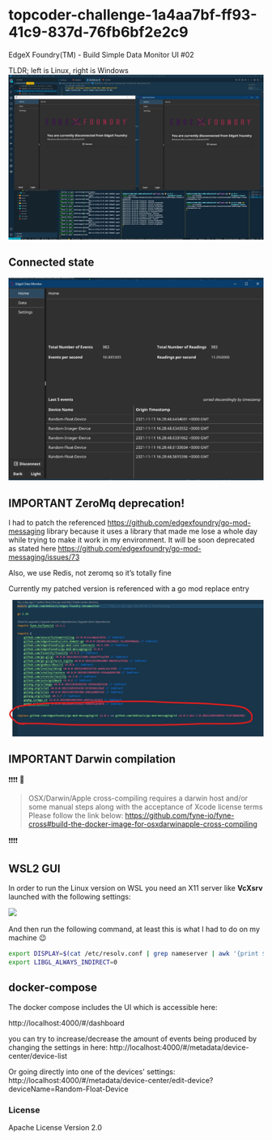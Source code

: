 # topcoder-challenge-1a4aa7bf-ff93-41c9-837d-76fb6bf2e2c9
EdgeX Foundry(TM) - Build Simple Data Monitor UI #02

TLDR; left is Linux, right is Windows
<img src="./assets/crossplatform.jpg" alt="crossplatform" />


## Connected state
<img src="./assets/connected.jpg" alt="connected" />


## IMPORTANT ZeroMq deprecation!

I had to patch the referenced  https://github.com/edgexfoundry/go-mod-messaging library because it uses a library that made me lose a whole day while trying to make it work in my environment. It will be soon deprecated as stated here https://github.com/edgexfoundry/go-mod-messaging/issues/73

Also, we use Redis, not zeromq so it’s totally fine

Currently my patched version is referenced with a go mod replace entry

<img src="./assets/gomodpatch.jpg" alt="go mod patch" />


## IMPORTANT Darwin compilation

❗❗❗❗ 🍎
>OSX/Darwin/Apple cross-compiling requires a darwin host and/or some manual steps along with the acceptance of Xcode license terms
Please follow the link below:
https://github.com/fyne-io/fyne-cross#build-the-docker-image-for-osxdarwinapple-cross-compiling

❗❗❗❗


## WSL2 GUI

In order to run the Linux version on WSL you need an X11 server like **VcXsrv** launched with the following settings:

<img src="https://i.stack.imgur.com/4n4XH.png" />

And then run the following command, at least this is what I had to do on my machine 😉

```bash
export DISPLAY=$(cat /etc/resolv.conf | grep nameserver | awk '{print $2; exit;}'):0.0
export LIBGL_ALWAYS_INDIRECT=0
```


## docker-compose

The docker compose includes the UI which is accessible here:

http://localhost:4000/#/dashboard

you can try to increase/decrease the amount of events being produced by changing the settings in here: http://localhost:4000/#/metadata/device-center/device-list


Or going directly into one of the devices' settings:
http://localhost:4000/#/metadata/device-center/edit-device?deviceName=Random-Float-Device


### License

Apache License Version 2.0